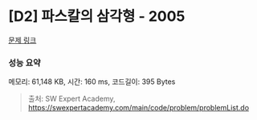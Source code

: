 # [D2] 파스칼의 삼각형 - 2005 

[문제 링크](https://swexpertacademy.com/main/code/problem/problemDetail.do?contestProbId=AV5P0-h6Ak4DFAUq) 

### 성능 요약

메모리: 61,148 KB, 시간: 160 ms, 코드길이: 395 Bytes



> 출처: SW Expert Academy, https://swexpertacademy.com/main/code/problem/problemList.do